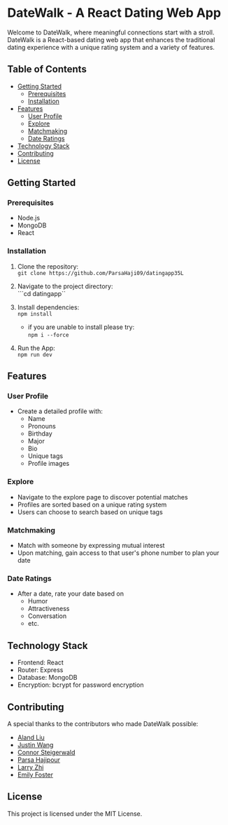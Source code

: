 # DateWalk - A React Dating Web App

Welcome to DateWalk, where meaningful connections start with a stroll. DateWalk is a React-based dating web app that enhances the traditional dating experience with a unique rating system and a variety of features.

## Table of Contents
  - [Getting Started](#getting-started)
    - [Prerequisites](#prerequisites)
    - [Installation](#installation)
  - [Features](#features)
    - [User Profile](#user-profile)
    - [Explore](#explore)
    - [Matchmaking](#matchmaking)
    - [Date Ratings](#date-ratings)
  - [Technology Stack](#technology-stack)
  - [Contributing](#contributing)
  - [License](#license)
  
## Getting Started

### Prerequisites
- Node.js
- MongoDB
- React
### Installation
1. Clone the repository:  
```git clone https://github.com/ParsaHaji09/datingapp35L ```   

2. Navigate to the project directory:  
```cd datingapp``

4. Install dependencies:  
```npm install```

   - if you are unable to install please try:  
```npm i --force```

5. Run the App:  
```npm run dev```

## Features
### User Profile
- Create a detailed profile with:
  - Name
  - Pronouns
  - Birthday
  - Major
  - Bio
  - Unique tags
  - Profile images
### Explore
- Navigate to the explore page to discover potential matches
- Profiles are sorted based on a unique rating system
- Users can choose to search based on unique tags
### Matchmaking
- Match with someone by expressing mutual interest
- Upon matching, gain access to that user's phone number to plan your date
### Date Ratings
- After a date, rate your date based on
  - Humor
  - Attractiveness
  - Conversation
  - etc.

## Technology Stack
- Frontend: React
- Router: Express
- Database: MongoDB
- Encryption: bcrypt for password encryption

## Contributing

A special thanks to the contributors who made DateWalk possible:

- [Aland Liu](https://github.com/alandliu)
- [Justin Wang](https://github.com/justinw-23)
- [Connor Steigerwald](https://github.com/csteigerwald)
- [Parsa Hajipour](https://github.com/ParseHaji09)
- [Larry Zhi](https://github.com/larryz1230)
- [Emily Foster](https://github.com/emilyretsof)

## License
This project is licensed under the MIT License.
